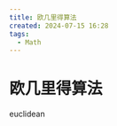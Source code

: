 ```yaml
---
title: 欧几里得算法
created: 2024-07-15 16:28
tags:
  - Math
---
```


<!-- markdownlint-disable MD025 -->

# 欧几里得算法
euclidean
